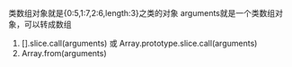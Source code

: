 类数组对象就是{0:5,1:7,2:6,length:3}之类的对象
arguments就是一个类数组对象，可以转成数组

1. [].slice.call(arguments) 
  或 Array.prototype.slice.call(arguments)
2. Array.from(arguments)